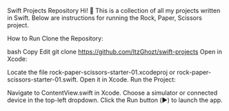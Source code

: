 Swift Projects Repository
Hi! 👋 This is a collection of all my projects written in Swift. Below are instructions for running the Rock, Paper, Scissors project.

How to Run
Clone the Repository:

bash
Copy
Edit
git clone https://github.com/ItzGhozt/swift-projects
Open in Xcode:

Locate the file rock-paper-scissors-starter-01.xcodeproj or rock-paper-scissors-starter-01.swift.
Open it in Xcode.
Run the Project:

Navigate to ContentView.swift in Xcode.
Choose a simulator or connected device in the top-left dropdown.
Click the Run button (▶️) to launch the app.
